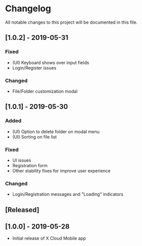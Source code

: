 # Changelog
All notable changes to this project will be documented in this file.

## [1.0.2] - 2019-05-31
### Fixed
- (UI) Keyboard shows over input fields
- Login/Register issues

### Changed
- File/Folder customization modal

## [1.0.1] - 2019-05-30
### Added
- (UI) Option to delete folder on modal menu
- (UI) Sorting on file list

### Fixed
- UI issues
- Registration form
- Other stability fixes for improve user experience

### Changed
- Login/Registration messages and "Loading" indicators

## [Released]

## [1.0.0] - 2019-05-28
- Initial release of X Cloud Mobile app
